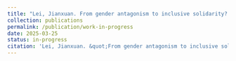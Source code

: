 ```yaml
---
title: "Lei, Jianxuan. From gender antagonism to inclusive solidarity? Trade union memebrship and attitudes towards women's employment."
collection: publications
permalink: /publication/work-in-progress
date: 2025-03-25
status: in-progress
citation: 'Lei, Jianxuan. &quot;From gender antagonism to inclusive solidarity? Trade union memebrship and attitudes towards women's employment.&quot; Working paper. <a href="https://jianxuan-lei.github.io/files/paper_immigration.pdf" class="fas fa-fw fa-file-pdf"></a>'
---
```

